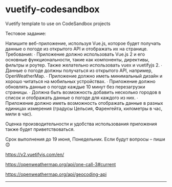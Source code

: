 # vuetify-codesandbox

Vuetify template to use on CodeSandbox projects

Тестовое задание:

Напишите веб-приложение, используя Vue.js, которое будет получать данные о погоде из открытого API и отображать их на странице.
Требования:
 ∙ Приложение должно использовать Vue.js 2 и его основные функциональности, такие как компоненты, директивы, фильтры и роутер. Также желательно использовать vuex и vuetifyjs 2.
 ∙ Данные о погоде должны получаться из открытого API, например, OpenWeatherMap.
 ∙ Приложение должно иметь минимальный дизайн и хорошо читаться на мобильных устройствах.
 ∙ Приложение должно обновлять данные о погоде каждые 10 минут без перезагрузки страницы.
 ∙ Должна быть возможность добавить несколько городов в список и отображать данные о погоде для каждого из них.
 ∙ Приложение должно иметь возможность отображать данные в разных единицах измерения (градусы Цельсия, Фаренгейта, километры в час, мили в час).

Оценка производительности и удобства использования приложения также будет приветствоваться.



Срок выполнения до 19 июня, Понедельник. Если будут вопросы – пиши 😊

https://v2.vuetifyjs.com/en/

https://openweathermap.org/api/one-call-3#current

https://openweathermap.org/api/geocoding-api

_____________
